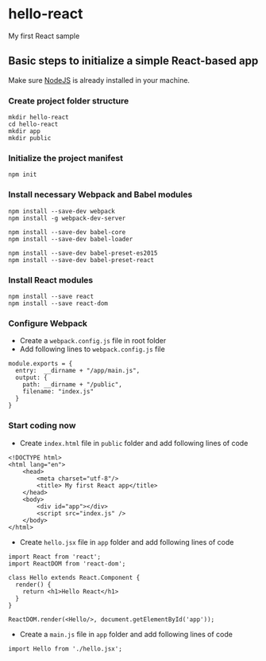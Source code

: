 # hello-react
My first React sample

## Basic steps to initialize a simple React-based app
Make sure [NodeJS](https://nodejs.org/) is already installed in your machine.

### Create project folder structure
```
mkdir hello-react
cd hello-react
mkdir app
mkdir public
```
### Initialize the project manifest
```
npm init
```
### Install necessary Webpack and Babel modules
```
npm install --save-dev webpack
npm install -g webpack-dev-server

npm install --save-dev babel-core
npm install --save-dev babel-loader

npm install --save-dev babel-preset-es2015
npm install --save-dev babel-preset-react
```
### Install React modules
```
npm install --save react
npm install --save react-dom
```
### Configure Webpack
- Create a `webpack.config.js` file in root folder
- Add following lines to `webpack.config.js` file

```
module.exports = {
  entry:  __dirname + "/app/main.js",
  output: {
    path: __dirname + "/public",
    filename: "index.js"
  }
}
```
### Start coding now
- Create `index.html` file in `public` folder and add following lines of code
```
<!DOCTYPE html>
<html lang="en">
    <head>
        <meta charset="utf-8"/>
        <title> My first React app</title>
    </head>
    <body>
        <div id="app"></div>
        <script src="index.js" />
    </body>
</html>
```
- Create `hello.jsx` file in `app` folder and add following lines of code
```
import React from 'react';
import ReactDOM from 'react-dom';
 
class Hello extends React.Component {
  render() {
    return <h1>Hello React</h1>
  }
}

ReactDOM.render(<Hello/>, document.getElementById('app'));
```
- Create a `main.js` file in `app` folder and add following lines of code
```
import Hello from './hello.jsx';
```